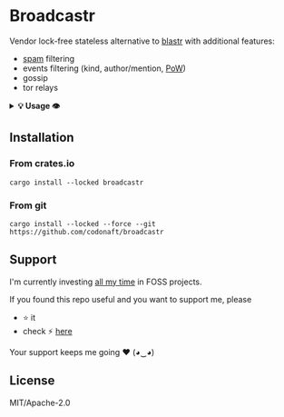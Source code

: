 # Broadcastr
Vendor lock-free stateless alternative to [blastr](https://github.com/MutinyWallet/blastr) with additional features:
- [spam](https://spam.nostr.band) filtering
- events filtering (kind, author/mention, [PoW](https://github.com/nostr-protocol/nips/blob/master/13.md))
- gossip
- tor relays

<details>
<summary><b>💡 Usage 👁️</b></summary>
<p>

```
Usage: broadcastr --listen <listen> --relays <relays> [--blocked-relays <blocked-relays>] [--tor-proxy <tor-proxy>] [--proxy <proxy>] [--min-pow <min-pow>] [--allowed-pubkeys <allowed-pubkeys>] [--max-events-per-min <max-events-per-min>] [--allowed-kinds <allowed-kinds>] [--disable-gossip] [--disable-spam-nostr-band] [--update-interval <update-interval>] [--max-backoff-interval <max-backoff-interval>] [--connection-timeout <connection-timeout>] [--request-timeout <request-timeout>] [--tcp-backlog <tcp-backlog>] [--max-msg-size <max-msg-size>] [--max-frame-size <max-frame-size>]

Broadcast nostr events to other relays

Options:
  --listen          the listener ws address (e.g. "ws://localhost:8080")
  --relays          relays or relay-list URIs (comma-separated, e.g.
                    "https://api.nostr.watch/v1/online,file:///path/to/relays-in-array.json,ws://1.2.3.4:5678")
  --blocked-relays  same, but for ignored relays; put public URL to your
                    broadcastr here to avoid loops
  --tor-proxy       connect to tor onion relays using socks5 proxy (e.g.
                    "127.0.0.1:9050")
  --proxy           connect to all relays using socks5 proxy
  --min-pow         pow difficulty limit (NIP-13)
  --allowed-pubkeys authors or mentioned authors (comma-separated
                    hex/bech32/NIP-21 allow-list)
  --max-events-per-min
                    max events by author per minute (default is 5)
  --allowed-kinds   limit event kinds with (comma-separated allow-list, e.g
                    "0,1,3,5,6,7,4550,34550")
  --disable-gossip  don't discover additional relays from user profiles
  --disable-spam-nostr-band
                    don't use spam.nostr.band for spam filtering
  --update-interval relays and spam-lists update interval (default is 15m)
  --max-backoff-interval
                    max update backoff interval (default is 5m)
  --connection-timeout
                    connection timeout (default is 15s)
  --request-timeout request timeout (default is 10s)
  --tcp-backlog     max incoming connections per listener IP address
  --max-msg-size    event message size
  --max-frame-size  ws frame size
  -h, --help        display usage information
```

</p>
</details>

## Installation

### From crates.io
```
cargo install --locked broadcastr
```

### From git
```
cargo install --locked --force --git https://github.com/codonaft/broadcastr
```

## Support
I'm currently investing [all my time](https://codonaft.com/why) in FOSS projects.

If you found this repo useful and you want to support me, please
- ⭐ it
- check ⚡ [here](https://codonaft.com/sponsor)

Your support keeps me going ❤️ (◕‿◕)

## License
MIT/Apache-2.0
